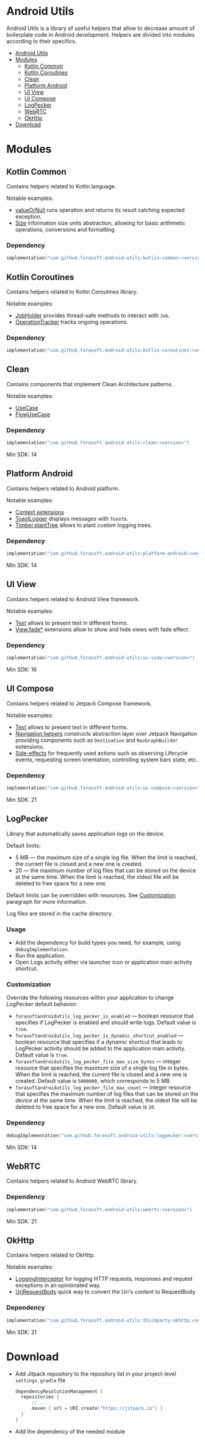 # Android Utils

Android Utils is a library of useful helpers that allow to decrease amount of
boilerplate code in Android development. Helpers are divided into modules according to
their specifics.

* [Android Utils](#android-utils)
* [Modules](#modules)
  * [Kotlin Common](#kotlin-common)
  * [Kotlin Coroutines](#kotlin-coroutines)
  * [Clean](#clean)
  * [Platform Android](#platform-android)
  * [UI View](#ui-view)
  * [UI Compose](#ui-compose)
  * [LogPecker](#logpecker)
  * [WebRTC](#webrtc)
  * [OkHttp](#okhttp)
* [Download](#download)

# Modules

## Kotlin Common

Contains helpers related to Kotlin language.

Notable examples:

* [valueOrNull](kotlin/common/src/main/java/com/forasoft/androidutils/kotlin/common/nullability/ValueOrNull.kt)
  runs operation and returns its result catching expected exception.
* [Size](kotlin/common/src/main/java/com/forasoft/androidutils/kotlin/common/size)
  information size units abstraction, allowing for basic arithmetic operations, conversions and
  formatting

### Dependency

```kotlin
implementation("com.github.forasoft.android-utils:kotlin-common:<version>")
```

## Kotlin Coroutines

Contains helpers related to Kotlin Coroutines library.

Notable examples:

* [JobHolder](kotlin/coroutines/src/main/java/com/forasoft/androidutils/kotlin/coroutines/JobHolder.kt)
  provides thread-safe methods to interact with `Job`.
* [OperationTracker](kotlin/coroutines/src/main/java/com/forasoft/androidutils/kotlin/coroutines/operationtracker/OperationTracker.kt)
  tracks ongoing operations.

### Dependency

```kotlin
implementation("com.github.forasoft.android-utils:kotlin-coroutines:<version>")
```

## Clean

Contains components that implement Clean Architecture patterns.

Notable examples:

* [UseCase](clean/src/main/java/com/forasoft/androidutils/clean/usecase/UseCase.kt)
* [FlowUseCase](clean/src/main/java/com/forasoft/androidutils/clean/usecase/FlowUseCase.kt)

### Dependency

```kotlin
implementation("com.github.forasoft.android-utils:clean:<version>")
```

Min SDK: 14

## Platform Android

Contains helpers related to Android platform.

Notable examples:

* [Context extensions](platform/android/src/main/java/com/forasoft/androidutils/platform/android/Context.kt)
* [ToastLogger](platform/android/src/main/java/com/forasoft/androidutils/platform/android/ToastLogger.kt)
  displays messages with `Toast`s.
* [Timber.plantTree](platform/android/src/main/java/com/forasoft/androidutils/platform/android/TimberTree.kt)
  allows to plant custom logging trees.

### Dependency

```kotlin
implementation("com.github.forasoft.android-utils:platform-android:<version>")
```

Min SDK: 14

## UI View

Contains helpers related to Android View framework.

Notable examples:

* [Text](ui/view/src/main/java/com/forasoft/androidutils/ui/view/Text.kt) allows to present text
  in different forms.
* [View.fade*](ui/view/src/main/java/com/forasoft/androidutils/ui/view/visibility/Fade.kt)
  extensions allow to show and hide views with fade effect.

### Dependency

```kotlin
implementation("com.github.forasoft.android-utils:ui-view:<version>")
```

Min SDK: 16

## UI Compose

Contains helpers related to Jetpack Compose framework.

Notable examples:

* [Text](ui/compose/src/main/java/com/forasoft/androidutils/ui/compose/Text.kt) allows to present
  text in different forms.
* [Navigation helpers](ui/compose/src/main/java/com/forasoft/androidutils/ui/compose/navigation)
  constructs abstraction layer over Jetpack Navigation providing components such as
  `Destination` and `NavGraphBuilder` extensions.
* [Side-effects](ui/compose/src/main/java/com/forasoft/androidutils/ui/compose/effect)
  for frequently used actions such as observing Lifecycle events, requesting screen orientation,
  controlling system bars state, etc.

### Dependency

```kotlin
implementation("com.github.forasoft.android-utils:ui-compose:<version>")
```

Min SDK: 21

## LogPecker

Library that automatically saves application logs on the device.

Default limits:

* 5 MB — the maximum size of a single log file. When the limit is reached, the current file is
  closed and a new one is created.
* 20 — the maximum number of log files that can be stored on the device at the same time.
  When the limit is reached, the oldest file will be deleted to free space for a new one.

Default limits can be overridden with resources. See [Customization](#customization)
paragraph for more information.

Log files are stored in the cache directory.

### Usage

* Add the dependency for build types you need, for example, using `debugImplementation`.
* Run the application.
* Open Logs activity either via launcher icon or application main activity shortcut.

### Customization

Override the following resources within your application to change LogPecker default behavior:

* `forasoftandroidutils_log_pecker_is_enabled` — boolean resource that specifies if LogPecker
  is enabled and should write logs. Default value is `true`.
* `forasoftandroidutils_log_pecker_is_dynamic_shortcut_enabled` — boolean resource that specifies
  if a dynamic shortcut that leads to LogPecker activity should be added to the application
  main activity. Default value is `true`.
* `forasoftandroidutils_log_pecker_file_max_size_bytes` — integer resource that specifies the
  maximum size of a single log file in bytes. When the limit is reached, the current file is closed
  and a new one is created. Default value is `5000000`, which corresponds to 5 MB.
* `forasoftandroidutils_log_pecker_file_max_count` — integer resource that specifies the maximum
  number of log files that can be stored on the device at the same time. When the limit is reached,
  the oldest file will be deleted to free space for a new one. Default value is `20`.

### Dependency

```kotlin
debugImplementation("com.github.forasoft.android-utils:logpecker:<version>")
```

Min SDK: 14

## WebRTC

Contains helpers related to Android WebRTC library.

### Dependency

```kotlin
implementation("com.github.forasoft.android-utils:webrtc:<version>")
```

Min SDK: 21

## OkHttp

Contains helpers related to OkHttp.

Notable examples:

* [LoggingInterceptor](thirdparty/okhttp/src/main/java/com/forasoft/androidutils/thirdparty/okhttp/logging/LoggingInterceptor.kt)
  for logging HTTP requests, responses and request exceptions in an opinionated way.
* [UriRequestBody](thirdparty/okhttp/src/main/java/com/forasoft/androidutils/thirdparty/okhttp/UriRequestBody.kt)
  quick way to convert the Uri's content to RequestBody

### Dependency

```kotlin
implementation("com.github.forasoft.android-utils:thirdparty-okhttp:<version>")
```

Min SDK: 21

# Download

* Add Jitpack repository to the repository list in your project-level `settings.gradle` file
  ```kotlin
  dependencyResolutionManagement {
    repositories {
        // ...
        maven { url = URI.create("https://jitpack.io") }
    }
  }
  ```
* Add the dependency of the needed module
